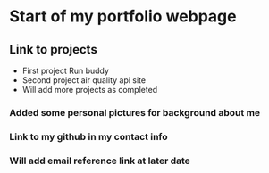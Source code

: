 # Start of my portfolio webpage
## Link to projects
- First project Run buddy
- Second project air quality api site
- Will add more projects as completed 
### Added some personal pictures for background about me
### Link to my github in my contact info
### Will add email reference link at later date
